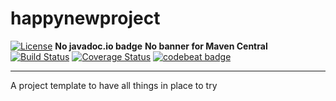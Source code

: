 happynewproject
=================

[![License](https://img.shields.io/github/license/sixro/happynewproject)](https://github.com/sixro/happynewproject/blob/master/LICENSE) **No javadoc.io badge** **No banner for Maven Central**      
[![Build Status](https://travis-ci.org/sixro/happynewproject.svg?branch=master)](https://travis-ci.org/sixro/happynewproject) [![Coverage Status](https://coveralls.io/repos/github/sixro/happynewproject/badge.svg?branch=master&service=github)](https://coveralls.io/github/sixro/happynewproject?branch=master) [![codebeat badge](https://codebeat.co/badges/9449da10-2a06-4e40-ab05-cdd603ed46f3)](https://codebeat.co/projects/github-com-sixro-happynewproject-master)  

---
A project template to have all things in place to try

